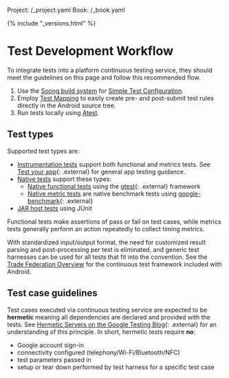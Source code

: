Project: /_project.yaml
Book: /_book.yaml

{% include "_versions.html" %}

<!--
  Copyright 2018 The Android Open Source Project

  Licensed under the Apache License, Version 2.0 (the "License");
  you may not use this file except in compliance with the License.
  You may obtain a copy of the License at

      http://www.apache.org/licenses/LICENSE-2.0

  Unless required by applicable law or agreed to in writing, software
  distributed under the License is distributed on an "AS IS" BASIS,
  WITHOUT WARRANTIES OR CONDITIONS OF ANY KIND, either express or implied.
  See the License for the specific language governing permissions and
  limitations under the License.
-->

# Test Development Workflow

To integrate tests into a platform continuous testing service, they should meet
the guidelines on this page and follow this recommended flow.

1.  Use the [Soong build system](https://android.googlesource.com/platform/build/soong/)
    for [Simple Test Configuration](blueprints).
1.  Employ [Test Mapping](test-mapping) to easily create pre- and post-submit
    test rules directly in the Android source tree.
1.  Run tests locally using [Atest](atest).

## Test types

Supported test types are:

*   [Instrumentation tests](/compatibility/tests/development/instrumentation)
    support both functional and metrics tests. See
    [Test your app](https://developer.android.com/studio/test/){: .external} for
        general app testing guidance.
*   [Native tests](/compatibility/tests/development/native) support these types:
    *   [Native functional
        tests](/compatibility/tests/development/native-func-e2e) using the
        [gtest](https://github.com/google/googletest){: .external} framework
    *   [Native metric tests](/compatibility/tests/development/metrics.md) are
        native benchmark tests using
        [google-benchmark](https://github.com/google/benchmark){: .external}
*   [JAR host tests](/compatibility/tests/development/jar)
    using JUnit

Functional tests make assertions of pass or fail on test cases, while metrics
tests generally perform an action repeatedly to collect timing metrics.

With standardized input/output format, the need for customized result parsing
and post-processing per test is eliminated, and generic test harnesses can be
used for all tests that fit into the convention. See the [Trade Federation
Overview](/devices/tech/test_infra/tradefed) for the continuous test framework
included with Android.

## Test case guidelines

Test cases executed via continuous testing service are expected to be
**hermetic** meaning all dependencies are declared and provided with the tests.
See [Hermetic Servers on the Google Testing Blog](https://testing.googleblog.com/2012/10/hermetic-servers.html){: .external}
for an understanding of this principle. In short, hermetic tests require **no**:

* Google account sign-in
* connectivity configured (telephony/Wi-Fi/Bluetooth/NFC)
* test parameters passed in
* setup or tear down performed by test harness for a specific test case

